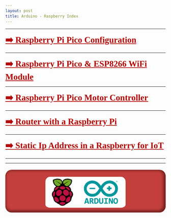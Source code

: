 ```yaml
---
layout: post
title: Arduino - Raspberry Index 
---
```

*****
 <a href="/projects/Arduino/ConfigurationRaspberryPico" style="
    font-size: 27px;
    font-weight: 600;
    font-family: serif;
	color: #b20400;
"> ➡️ Raspberry Pi Pico Configuration </a>

*****  

 <a href="/projects/Arduino/RaspberryPicoAndESP8266" style="
    font-size: 27px;
    font-weight: 600;
    font-family: serif;
	color: #b20400;
"> ➡️ Raspberry Pi Pico & ESP8266 WiFi Module </a>

*****  

 <a href="/projects/Arduino/RaspberryPicoMotorController" style="
    font-size: 27px;
    font-weight: 600;
    font-family: serif;
	color: #b20400;
"> ➡️ Raspberry Pi Pico Motor Controller </a>

*****

 <a href="/projects/Arduino/RouterWithRaspberryPi" style="
    font-size: 27px;
    font-weight: 600;
    font-family: serif;
	color: #b20400;
"> ➡️ Router with a Raspberry Pi </a>

*****

 <a href="/projects/Arduino/StaticIpRaspberry" style="
    font-size: 27px;
    font-weight: 600;
    font-family: serif;
	color: #b20400;
"> ➡️ Static Ip Address in a Raspberry for IoT</a>

*****
*****

<div style="
    background-color: darkred;
    border-radius: 20px;
    background-color: #b20400c2;
    box-shadow: inset -3px -2px 8px 4px #25040487;
    padding-bottom: 10px;
    padding-top: 2px;
    width: fit-content;
    margin-right: auto;
    margin-left: auto;
    margin-top: 20px;
">
<img src="/images/RaspArdu.png" alt="Rasp_Ardu_Image" title="Rasp_ardu_image" width="50%" style="
    display: block;
    margin-left: auto;
    margin-right: auto;
    margin-top: inherit;
    border-radius: 15px;
    padding-bottom: 5px;
">
</div>